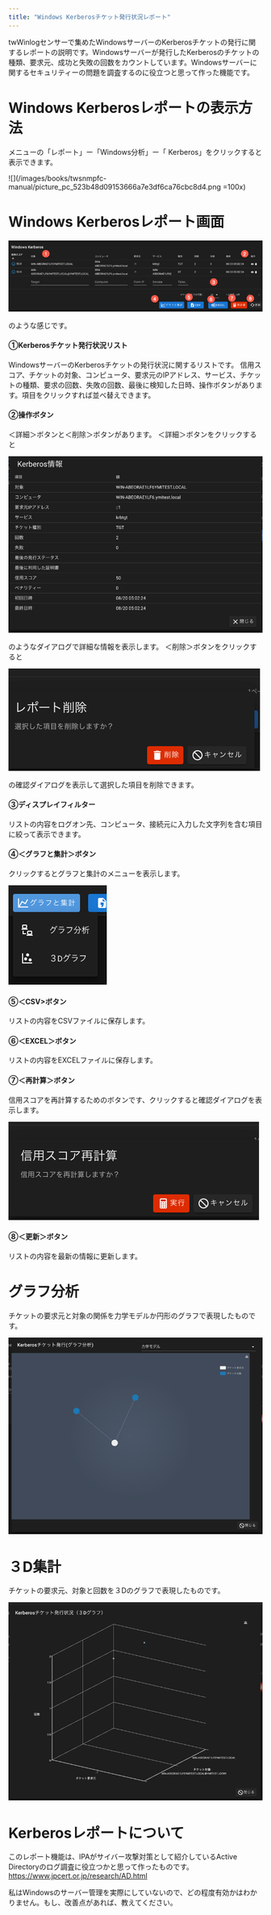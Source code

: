 ```yaml
---
title: "Windows Kerberosチケット発行状況レポート"
---
```


twWinlogセンサーで集めたWindowsサーバーのKerberosチケットの発行に関するレポートの説明です。Windowsサーバーが発行したKerberosのチケットの種類、要求元、成功と失敗の回数をカウントしています。Windowsサーバーに関するセキュリティーの問題を調査するのに役立つと思って作った機能です。

# Windows Kerberosレポートの表示方法
メニューの「レポート」ー「Windows分析」ー「 Kerberos」をクリックすると表示できます。

![](/images/books/twsnmpfc-manual/picture_pc_523b48d09153666a7e3df6ca76cbc8d4.png =100x)

# Windows Kerberosレポート画面

![](/images/books/twsnmpfc-manual/picture_pc_1fb3df13dc45fe3b498c6ca9ecee0b8a.png)

のような感じです。

#### ①Kerberosチケット発行状況リスト
WindowsサーバーのKerberosチケットの発行状況に関するリストです。
信用スコア、チケットの対象、コンピュータ、要求元のIPアドレス、サービス、チケットの種類、要求の回数、失敗の回数、最後に検知した日時、操作ボタンがあります。項目をクリックすれば並べ替えできます。

#### ②操作ボタン
＜詳細＞ボタンと＜削除＞ボタンがあります。
＜詳細＞ボタンをクリックすると

![](/images/books/twsnmpfc-manual/picture_pc_0773695a2d54dc1cadd0f9064d389fa2.png)

のようなダイアログで詳細な情報を表示します。
＜削除＞ボタンをクリックすると

![](/images/books/twsnmpfc-manual/picture_pc_bd4b7d7798f5939b986b0fc66eaa9d27.png)

の確認ダイアログを表示して選択した項目を削除できます。

#### ③ディスプレイフィルター
リストの内容をログオン先、コンピュータ、接続元に入力した文字列を含む項目に絞って表示できます。

#### ④＜グラフと集計＞ボタン
クリックするとグラフと集計のメニューを表示します。

![](/images/books/twsnmpfc-manual/picture_pc_0f042191baee9b5ed61e4495215c0069.png)

#### ⑤＜CSV>ボタン
リストの内容をCSVファイルに保存します。

#### ⑥＜EXCEL＞ボタン
リストの内容をEXCELファイルに保存します。

#### ⑦＜再計算＞ボタン
信用スコアを再計算するためのボタンです、クリックすると確認ダイアログを表示します。

![](/images/books/twsnmpfc-manual/picture_pc_fdf2dc3e6f25b17e0544f6cb1239b33d.png)

#### ⑧＜更新＞ボタン
リストの内容を最新の情報に更新します。

# グラフ分析
チケットの要求元と対象の関係を力学モデルか円形のグラフで表現したものです。

![](/images/books/twsnmpfc-manual/picture_pc_34dcaf028264a6deace2259531dda9b0.png)

# ３D集計
チケットの要求元、対象と回数を３Dのグラフで表現したものです。

![](/images/books/twsnmpfc-manual/picture_pc_cbd8bf16fd557e40593d8f71341d328d.png)

# Kerberosレポートについて
このレポート機能は、IPAがサイバー攻撃対策として紹介しているActive Directoryのログ調査に役立つかと思って作ったものです。
https://www.jpcert.or.jp/research/AD.html

私はWindowsのサーバー管理を実際にしていないので、どの程度有効かはわかりません。もし、改善点があれば、教えてください。

